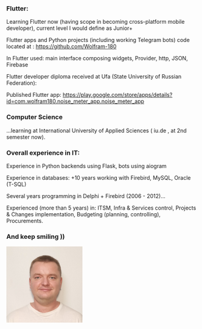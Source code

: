 ### Flutter:

Learning Flutter now (having scope in becoming cross-platform mobile developer), current level I would define as Junior+

Flutter apps and Python projects (including working Telegram bots) code located at : https://github.com/Wolfram-180

In Flutter used: main interface composing widgets, Provider, http, JSON, Firebase

Flutter developer diploma received at Ufa (State University of Russian Federation): 

Published Flutter app: https://play.google.com/store/apps/details?id=com.wolfram180.noise_meter_app.noise_meter_app


### Computer Science 
...learning at International University of Applied Sciences ( iu.de , at 2nd semester now).


### Overall experience in IT:

Experience in Python backends using Flask, bots using aiogram

Experience in databases: +10 years working with Firebird, MySQL, Oracle (T-SQL)

Several years programming in Delphi + Firebird (2006 - 2012)...

Experienced (more than 5 years) in: ITSM, Infra & Services control, Projects & Changes implementation, Budgeting (planning, controlling), Procurements.

### And keep smiling ))

<img title="foto" alt="foto" src="/docs/assets/images/serg.jpg" width="200">
